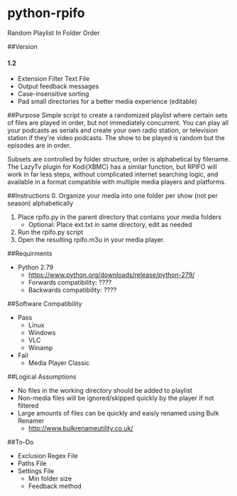 # python-rpifo
Random Playlist In Folder Order


##Version
#### 1.2
* Extension Filter Text File
* Output feedback messages
* Case-insensitive sorting
* Pad small directories for a better media experience (editable)


##Purpose
Simple script to create a randomized playlist where certain sets of files are
played in order, but not immediately concurrent. You can play all your podcasts
as serials and create your own radio station, or television station if they're
video podcasts. The show to be played is random but the episodes are in order.

Subsets are controlled by folder structure, order is alphabetical by filename.
The LazyTv plugin for Kodi(XBMC) has a similar function, but RPIFO will work
in far less steps, without complicated internet searching logic, and available
in a format compatible with multiple media players and platforms.


##Instructions
0. Organize your media into one folder per show (not per season) alphabetically
1. Place rpifo.py in the parent directory that contains your media folders
    * Optional: Place ext.txt in same directory, edit as needed
2. Run the rpifo.py script
3. Open the resulting rpifo.m3u in your media player.


##Requirments
* Python 2.79
    * https://www.python.org/downloads/release/python-279/
    * Forwards compatibility: ????
    * Backwards compatibility: ????


##Software Compatibility
* Pass
    * Linux
    * Windows
    * VLC
    * Winamp
* Fail
    * Media Player Classic


##Logical Assumptions
* No files in the working directory should be added to playlist
* Non-media files will be ignored/skipped quickly by the player if not filtered
* Large amounts of files can be quickly and eaisly renamed using Bulk Renamer
    * http://www.bulkrenameutility.co.uk/


##To-Do
* Exclusion Regex File
* Paths File
* Settings File
    * Min folder size
    * Feedback method
